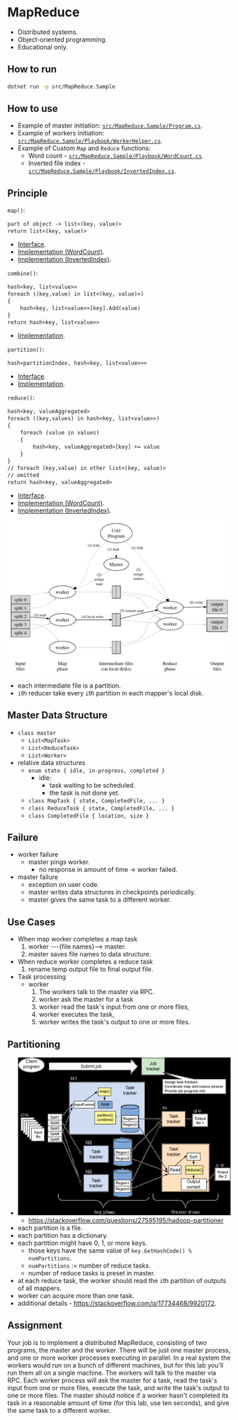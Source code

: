 # MapReduce

-   Distributed systems.
-   Object-oriented programming.
-   Educational only.

## How to run

```bash
dotnet run -p src/MapReduce.Sample
```

## How to use

-   Example of master initiation: [`src/MapReduce.Sample/Program.cs`](src/MapReduce.Sample/Program.cs).
-   Example of workers initiation: [`src/MapReduce.Sample/Playbook/WorkerHelper.cs`](src/MapReduce.Sample/Playbook/WorkerHelper.cs).
-   Example of Custom `Map` and `Reduce` functions:
    -   Word count - [`src/MapReduce.Sample/Playbook/WordCount.cs`](src/MapReduce.Sample/Playbook/WordCount.cs).
    -   Inverted file index - [`src/MapReduce.Sample/Playbook/InvertedIndex.cs`](src/MapReduce.Sample/Playbook/InvertedIndex.cs).

## Principle

`map()`:

```text
part of object -> list<(key, value)>
return list<(key, value)>
```

-   [Interface](src/MapReduce.Worker/Helpers/IMapping.cs).
-   [Implementation (WordCount)](src/MapReduce.Sample/Playbook/WordCount.cs).
-   [Implementation (InvertedIndex)](src/MapReduce.Sample/Playbook/InvertedIndex.cs).

`combine()`:

```text
hash<key, list<value>>
foreach ((key,value) in list<(key, value)>)
{
    hash<key, list<value>>[key].Add(value)
}
return hash<key, list<value>>
```

-   [Implementation](src/MapReduce.Worker/Helpers/Mapper.cs).

`partition()`:

```text
hash<partitionIndex, hash<key, list<value>>>
```

-   [Interface](src/MapReduce.Worker/Helpers/IPartitioning.cs).
-   [Implementation](src/MapReduce.Worker/Helpers/DefaultPartitioner.cs).

`reduce()`:

```text
hash<key, valueAggregated>
foreach ((key,values) in hash<key, list<value>>)
{
    foreach (value in values)
    {
        hash<key, valueAggregated>[key] += value
    }
}
// foreach (key,value) in other list<(key, value)>
// omitted
return hash<key, valueAggregated>
```

-   [Interface](src/MapReduce.Worker/Helpers/IReducing.cs).
-   [Implementation (WordCount)](src/MapReduce.Sample/Playbook/WordCount.cs).
-   [Implementation (InvertedIndex)](src/MapReduce.Sample/Playbook/InvertedIndex.cs).

![](img/2021-03-09-16-21-13.png)

-   each intermediate file is a partition.
-   `i`th reducer take every `i`th partition in each mapper's local disk.

## Master Data Structure

-   `class master`
    -   `List<MapTask>`
    -   `List<ReduceTask>`
    -   `List<Worker>`
-   relative data structures
    -   `enum state { idle, in-progress, completed }`
        -   idle:
            -   task waiting to be scheduled.
            -   the task is not done yet.
    -   `class MapTask { state, CompletedFile, ... }`
    -   `class ReduceTask { state, CompletedFile, ... }`
    -   `class CompletedFile { location, size }`

## Failure

-   worker failure
    -   master pings worker.
        -   no response in amount of time -> worker failed.
-   master failure
    -   exception on user code.
    -   master writes data structures in checkpoints periodically.
    -   master gives the same task to a different worker.

## Use Cases

-   When map worker completes a map task
    1.  worker ---{file names}--> master.
    1.  master saves file names to data structure.
-   When reduce worker completes a reduce task
    1.  rename temp output file to final output file.
-   Task processing
    -   worker
        1.  The workers talk to the master via RPC.
        1.  worker ask the master for a task
        1.  worker read the task's input from one or more files,
        1.  worker executes the task,
        1.  worker writes the task's output to one or more files.

## Partitioning

-   ![](img/2021-03-12-21-49-30.png)
    -   <https://stackoverflow.com/questions/27595195/hadoop-partitioner>
-   each partition is a file.
-   each partition has a dictionary.
-   each partition might have 0, 1, or more keys.
    -   those keys have the same value of `key.GetHashCode() % numPartitions`.
    -   `numPartitions` := number of reduce tasks.
    -   number of reduce tasks is preset in master.
-   at each reduce task, the worker should read the `i`th partition of outputs of all mappers.
-   worker can acquire more than one task.
-   additional details - <https://stackoverflow.com/q/17734468/9920172>.

## Assignment

Your job is to implement a distributed MapReduce, consisting of two programs, the master and the worker. There will be just one master process, and one or more worker processes executing in parallel. In a real system the workers would run on a bunch of different machines, but for this lab you'll run them all on a single machine. The workers will talk to the master via RPC. Each worker process will ask the master for a task, read the task's input from one or more files, execute the task, and write the task's output to one or more files. The master should notice if a worker hasn't completed its task in a reasonable amount of time (for this lab, use ten seconds), and give the same task to a different worker.
